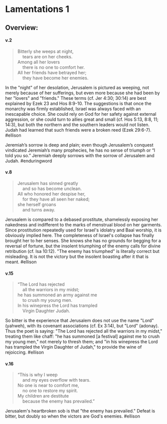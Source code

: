 # Lamentations 1

## Overview:


#### v.2
>Bitterly she weeps at night,  
    tears are on her cheeks.  
Among all her lovers  
    there is no one to comfort her.  
All her friends have betrayed her;  
    they have become her enemies.

In the "night" of her desolation, Jerusalem is pictured as weeping, not merely because of her sufferings, but even more because she had been by her "lovers" and "friends." These terms (cf. Jer 4:30; 30:14) are best explained by Ezek 23 and Hos 8:9-10. The suggestions is that once the monarchy was firmly established, Israel was always faced with an inescapable choice. She could rely on God for her safety against external aggression, or she could turn to allies great and small (cf. Hos 5:13, 8:8, 11; 14:3), but both the northern and the southern leaders would not listen. Judah had learned that such friends were a broken reed (Ezek 29:6-7).
#ellison 

Jeremiah’s sorrow is deep and plain; even though Jerusalem’s conquest vindicated Jeremiah’s many prophecies, he has no sense of triumph or “I told you so.” Jeremiah deeply sorrows with the sorrow of Jerusalem and Judah.
#enduringword 

#### v.8
>Jerusalem has sinned greatly  
    and so has become unclean.  
All who honored her despise her,  
    for they have all seen her naked;  
she herself groans  
    and turns away.

Jerusalem is compared to a debased prostitute, shamelessly exposing her nakedness and indifferent to the marks of menstrual blood on her garments. Since prostitution repeatedly used for Israel's idolatry and Baal worship, it is obviously implied here. The completeness of Israel's collapse has finally brought her to her senses. She knows she has no grounds for begging for a reversal of fortune, but the insolent triumphing of the enemy calls for divine retribution (cf. Isa 10:12). "The enemy has triumphed" is literally correct but misleading. It is not the victory but the insolent boasting after it that is meant.
#ellison 

#### v.15
>“The Lord has rejected  
    all the warriors in my midst;  
he has summoned an army against me  
    to crush my young men.  
In his winepress the Lord has trampled  
    Virgin Daughter Judah.

So bitter is the experience that Jerusalem does not use the name "Lord" (yahweh), with its covenant associations (cf. Ex 3:14), but "Lord" (adonay). Thus the poet is saying: "The Lord has rejected all the warriors in my midst," treating them like chaff: "he has summoned \[a festival\] against me to crush my young men," not merely to thresh them; and "in his winepress the Lord has trampled the Virgin Daughter of Judah," to provide the wine of rejoiccing.
#ellison 

#### v.16
>“This is why I weep  
    and my eyes overflow with tears.  
No one is near to comfort me,  
    no one to restore my spirit.  
My children are destitute  
    because the enemy has prevailed.”

Jerusalem's heartbroken sob is that "the enemy has prevailed." Defeat is bitter, but doubly so when the victors are God's enemies.
#ellison 
